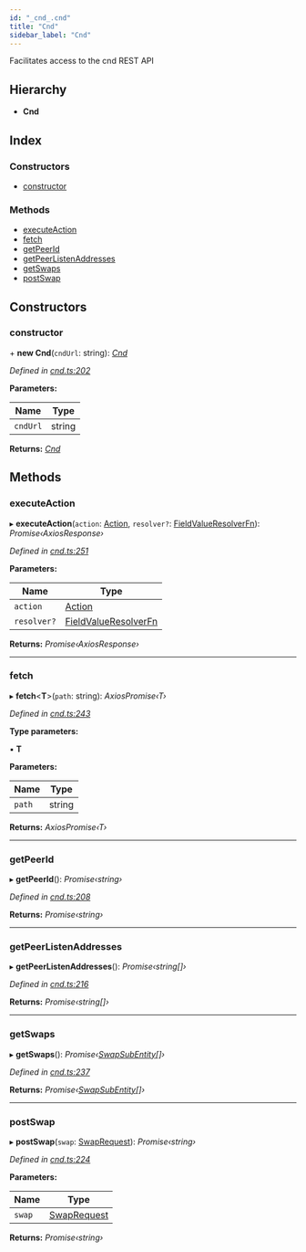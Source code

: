 ```yaml
---
id: "_cnd_.cnd"
title: "Cnd"
sidebar_label: "Cnd"
---
```


Facilitates access to the cnd REST API

## Hierarchy

* **Cnd**

## Index

### Constructors

* [constructor](_cnd_.cnd.md#constructor)

### Methods

* [executeAction](_cnd_.cnd.md#executeaction)
* [fetch](_cnd_.cnd.md#fetch)
* [getPeerId](_cnd_.cnd.md#getpeerid)
* [getPeerListenAddresses](_cnd_.cnd.md#getpeerlistenaddresses)
* [getSwaps](_cnd_.cnd.md#getswaps)
* [postSwap](_cnd_.cnd.md#postswap)

## Constructors

###  constructor

\+ **new Cnd**(`cndUrl`: string): *[Cnd](_cnd_.cnd.md)*

*Defined in [cnd.ts:202](https://github.com/comit-network/comit-js-sdk/blob/638de0e/src/cnd.ts#L202)*

**Parameters:**

Name | Type |
------ | ------ |
`cndUrl` | string |

**Returns:** *[Cnd](_cnd_.cnd.md)*

## Methods

###  executeAction

▸ **executeAction**(`action`: [Action](../interfaces/_siren_.action.md), `resolver?`: [FieldValueResolverFn](../modules/_action_to_http_request_.md#fieldvalueresolverfn)): *Promise‹AxiosResponse›*

*Defined in [cnd.ts:251](https://github.com/comit-network/comit-js-sdk/blob/638de0e/src/cnd.ts#L251)*

**Parameters:**

Name | Type |
------ | ------ |
`action` | [Action](../interfaces/_siren_.action.md) |
`resolver?` | [FieldValueResolverFn](../modules/_action_to_http_request_.md#fieldvalueresolverfn) |

**Returns:** *Promise‹AxiosResponse›*

___

###  fetch

▸ **fetch**<**T**>(`path`: string): *AxiosPromise‹T›*

*Defined in [cnd.ts:243](https://github.com/comit-network/comit-js-sdk/blob/638de0e/src/cnd.ts#L243)*

**Type parameters:**

▪ **T**

**Parameters:**

Name | Type |
------ | ------ |
`path` | string |

**Returns:** *AxiosPromise‹T›*

___

###  getPeerId

▸ **getPeerId**(): *Promise‹string›*

*Defined in [cnd.ts:208](https://github.com/comit-network/comit-js-sdk/blob/638de0e/src/cnd.ts#L208)*

**Returns:** *Promise‹string›*

___

###  getPeerListenAddresses

▸ **getPeerListenAddresses**(): *Promise‹string[]›*

*Defined in [cnd.ts:216](https://github.com/comit-network/comit-js-sdk/blob/638de0e/src/cnd.ts#L216)*

**Returns:** *Promise‹string[]›*

___

###  getSwaps

▸ **getSwaps**(): *Promise‹[SwapSubEntity](../interfaces/_cnd_.swapsubentity.md)[]›*

*Defined in [cnd.ts:237](https://github.com/comit-network/comit-js-sdk/blob/638de0e/src/cnd.ts#L237)*

**Returns:** *Promise‹[SwapSubEntity](../interfaces/_cnd_.swapsubentity.md)[]›*

___

###  postSwap

▸ **postSwap**(`swap`: [SwapRequest](../interfaces/_cnd_.swaprequest.md)): *Promise‹string›*

*Defined in [cnd.ts:224](https://github.com/comit-network/comit-js-sdk/blob/638de0e/src/cnd.ts#L224)*

**Parameters:**

Name | Type |
------ | ------ |
`swap` | [SwapRequest](../interfaces/_cnd_.swaprequest.md) |

**Returns:** *Promise‹string›*
